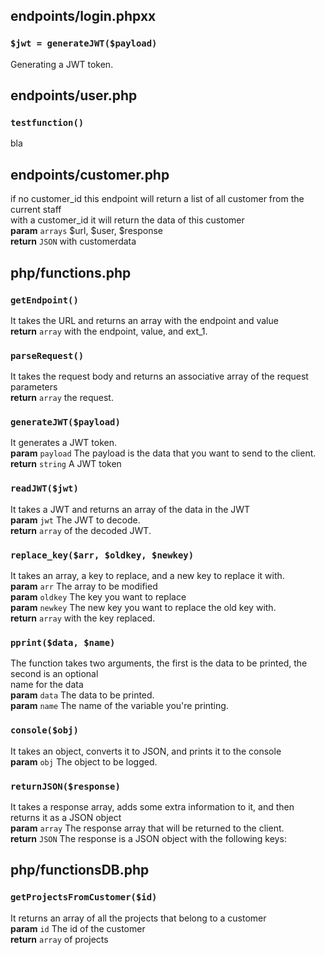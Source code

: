  
 
## endpoints/login.phpxx

### `$jwt = generateJWT($payload)`  
Generating a JWT token.  
 
 
## endpoints/user.php

### `testfunction()`  
bla  
 
 
## endpoints/customer.php
if no customer_id this endpoint will return a list of all customer from the current staff  
with a customer_id it will return the data of this customer  
**param** ` arrays ` $url, $user, $response  
**return** ` JSON ` with customerdata  
 
 
## php/functions.php

### `getEndpoint()`  
It takes the URL and returns an array with the endpoint and value  
**return** ` array ` with the endpoint, value, and ext_1.  

### `parseRequest()`  
It takes the request body and returns an associative array of the request parameters  
**return** ` array ` the request.  

### `generateJWT($payload)`  
It generates a JWT token.  
**param** ` payload ` The payload is the data that you want to send to the client.  
**return** ` string ` A JWT token  

### `readJWT($jwt)`  
It takes a JWT and returns an array of the data in the JWT  
**param** ` jwt ` The JWT to decode.  
**return** ` array ` of the decoded JWT.  

### `replace_key($arr, $oldkey, $newkey)`  
It takes an array, a key to replace, and a new key to replace it with.  
**param** ` arr ` The array to be modified  
**param** ` oldkey ` The key you want to replace  
**param** ` newkey ` The new key you want to replace the old key with.  
**return** ` array ` with the key replaced.  

### `pprint($data, $name)`  
The function takes two arguments, the first is the data to be printed, the second is an optional  
name for the data  
**param** ` data ` The data to be printed.  
**param** ` name ` The name of the variable you're printing.  

### `console($obj)`  
It takes an object, converts it to JSON, and prints it to the console  
**param** ` obj ` The object to be logged.  

### `returnJSON($response)`  
It takes a response array, adds some extra information to it, and then returns it as a JSON object  
**param** ` array ` The response array that will be returned to the client.  
**return** ` JSON ` The response is a JSON object with the following keys:  
 
 
## php/functionsDB.php

### `getProjectsFromCustomer($id)`  
It returns an array of all the projects that belong to a customer  
**param** ` id ` The id of the customer  
**return** ` array ` of projects  
